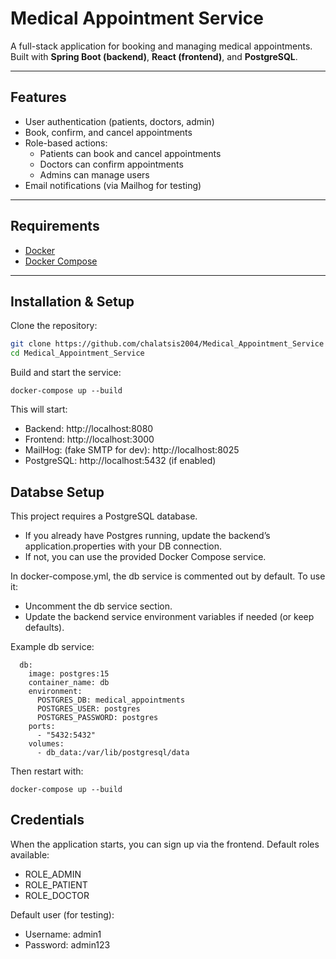# Medical Appointment Service

A full-stack application for booking and managing medical appointments.  
Built with **Spring Boot (backend)**, **React (frontend)**, and **PostgreSQL**.

---

## Features
- User authentication (patients, doctors, admin)
- Book, confirm, and cancel appointments
- Role-based actions:
  - Patients can book and cancel appointments
  - Doctors can confirm appointments
  - Admins can manage users
- Email notifications (via Mailhog for testing)

---

## Requirements
- [Docker](https://docs.docker.com/get-docker/)
- [Docker Compose](https://docs.docker.com/compose/)

---

## Installation & Setup

Clone the repository:
```bash
git clone https://github.com/chalatsis2004/Medical_Appointment_Service
cd Medical_Appointment_Service
```
Build and start the service:
```
docker-compose up --build
```
This will start:
- Backend: http://localhost:8080
- Frontend: http://localhost:3000
- MailHog: (fake SMTP for dev): http://localhost:8025
- PostgreSQL: http://localhost:5432 (if enabled)

## Databse Setup
This project requires a PostgreSQL database.
- If you already have Postgres running, update the backend’s application.properties with your DB connection.
- If not, you can use the provided Docker Compose service.

In docker-compose.yml, the db service is commented out by default.
To use it:
- Uncomment the db service section.
- Update the backend service environment variables if needed (or keep defaults).

Example db service:
```
  db:
    image: postgres:15
    container_name: db
    environment:
      POSTGRES_DB: medical_appointments
      POSTGRES_USER: postgres
      POSTGRES_PASSWORD: postgres
    ports:
      - "5432:5432"
    volumes:
      - db_data:/var/lib/postgresql/data
```
Then restart with: 
```
docker-compose up --build
```

## Credentials
When the application starts, you can sign up via the frontend.
Default roles available:
- ROLE_ADMIN
- ROLE_PATIENT
- ROLE_DOCTOR

Default user (for testing):
- Username: admin1
- Password: admin123
